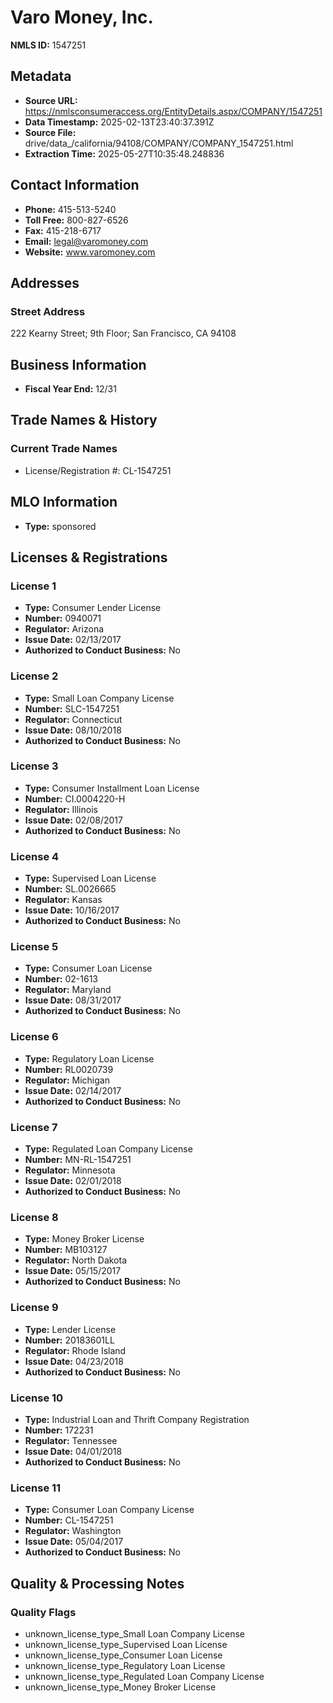 # Varo Money, Inc.

**NMLS ID:** 1547251

## Metadata
- **Source URL:** https://nmlsconsumeraccess.org/EntityDetails.aspx/COMPANY/1547251
- **Data Timestamp:** 2025-02-13T23:40:37.391Z
- **Source File:** drive/data_/california/94108/COMPANY/COMPANY_1547251.html
- **Extraction Time:** 2025-05-27T10:35:48.248836

## Contact Information
- **Phone:** 415-513-5240
- **Toll Free:** 800-827-6526
- **Fax:** 415-218-6717
- **Email:** legal@varomoney.com
- **Website:** www.varomoney.com

## Addresses
### Street Address
222 Kearny Street; 9th Floor; San Francisco, CA 94108

## Business Information
- **Fiscal Year End:** 12/31

## Trade Names & History
### Current Trade Names
- License/Registration #: CL-1547251

## MLO Information
- **Type:** sponsored

## Licenses & Registrations

### License 1
- **Type:** Consumer Lender License
- **Number:** 0940071
- **Regulator:** Arizona
- **Issue Date:** 02/13/2017
- **Authorized to Conduct Business:** No

### License 2
- **Type:** Small Loan Company License
- **Number:** SLC-1547251
- **Regulator:** Connecticut
- **Issue Date:** 08/10/2018
- **Authorized to Conduct Business:** No

### License 3
- **Type:** Consumer Installment Loan License
- **Number:** CI.0004220-H
- **Regulator:** Illinois
- **Issue Date:** 02/08/2017
- **Authorized to Conduct Business:** No

### License 4
- **Type:** Supervised Loan License
- **Number:** SL.0026665
- **Regulator:** Kansas
- **Issue Date:** 10/16/2017
- **Authorized to Conduct Business:** No

### License 5
- **Type:** Consumer Loan License
- **Number:** 02-1613
- **Regulator:** Maryland
- **Issue Date:** 08/31/2017
- **Authorized to Conduct Business:** No

### License 6
- **Type:** Regulatory Loan License
- **Number:** RL0020739
- **Regulator:** Michigan
- **Issue Date:** 02/14/2017
- **Authorized to Conduct Business:** No

### License 7
- **Type:** Regulated Loan Company License
- **Number:** MN-RL-1547251
- **Regulator:** Minnesota
- **Issue Date:** 02/01/2018
- **Authorized to Conduct Business:** No

### License 8
- **Type:** Money Broker License
- **Number:** MB103127
- **Regulator:** North Dakota
- **Issue Date:** 05/15/2017
- **Authorized to Conduct Business:** No

### License 9
- **Type:** Lender License
- **Number:** 20183601LL
- **Regulator:** Rhode Island
- **Issue Date:** 04/23/2018
- **Authorized to Conduct Business:** No

### License 10
- **Type:** Industrial Loan and Thrift Company Registration
- **Number:** 172231
- **Regulator:** Tennessee
- **Issue Date:** 04/01/2018
- **Authorized to Conduct Business:** No

### License 11
- **Type:** Consumer Loan Company License
- **Number:** CL-1547251
- **Regulator:** Washington
- **Issue Date:** 05/04/2017
- **Authorized to Conduct Business:** No

## Quality & Processing Notes
### Quality Flags
- unknown_license_type_Small Loan Company License
- unknown_license_type_Supervised Loan License
- unknown_license_type_Consumer Loan License
- unknown_license_type_Regulatory Loan License
- unknown_license_type_Regulated Loan Company License
- unknown_license_type_Money Broker License
